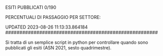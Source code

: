 ESITI PUBBLICATI 0/190 

PERCENTUALI DI PASSAGGIO PER SETTORE:

UPDATED 2023-08-26 11:13:33.864184
###################################################### 

Si tratta di un semplice script in python per controllare quando sono pubblicati gli esiti (ASN 2021, sesto quadrimestre).

